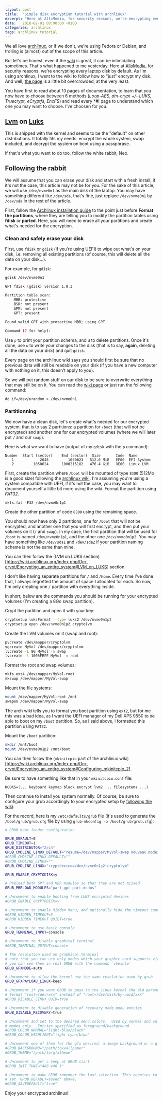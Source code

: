 ```yaml
---
layout: post
title:  "Simple disk encryption tutorial with archlinux"
excerpt: "Here at AlloMedia, for security reasons, we're encrypting every laptop disk by default. As I'm using archlinux, I went to the wiki to follow how to \"just\" encrypt my disk. And well, the page is a little bit overcrowded, at the very least. Let's clarify that a little bit."
date:   2018-02-01 08:00:00 +0100
categories: archlinux
tags: archlinux tutorial
---
```


We all love [archlinux](https://www.archlinux.org/), or if we don't, we're using Fedora or Debian, and trolling is (almost) out of the scope of this article.

But let's be honest, even if the [wiki](http://wiki.archlinux.org/) is great, it can be intimidating sometimes. That's what happened to me yesterday. Here at [AlloMedia](http://www.allo-media.net), for security reasons, we're encrypting every laptop disk by default. As I'm using archlinux, I went to the wiki to follow how to "just" encrypt my disk. And well, [the page](https://wiki.archlinux.org/index.php/Disk_encryption) is a little bit overcrowded, at the very least.

You have first to read about 10 pages of documentation, to learn that you now have to choose between 6 methods (*Loop-AES, dm-crypt +/- LUKS, Truecrypt, eCryptfs, EncFS*) and read every \*#! page to understand which one you may want to choose. I've choosen for you.

## [Lvm](https://en.wikipedia.org/wiki/Logical_Volume_Manager_(Linux)) on [Luks](https://en.wikipedia.org/wiki/Linux_Unified_Key_Setup)

This is shipped with the kernel and seems to be the "default" on other distributions. It totally fits my needs: encrypt the whole system, swap included, and decrypt the system on boot using a passphrase.

If that's what you want to do too, follow the white rabbit, Neo.

## Following the rabbit

We will assume that you can erase your disk and start with a fresh install, if it's not the case, this article may not be for you. For the sake of this article, we will use `/dev/nvme0n1` as the main disk of the laptop. You may have something different like `/dev/sda`, that's fine, just replace `/dev/nvme0n1` by `/dev/sda` in the rest of the article.

First, follow the [Archlinux installation guide](https://wiki.archlinux.org/index.php/Installation_guide) to the point just before __Format the partitions__, where they are telling you to modify the partition tables using __fdisk__ or __parted__. Here, you will need to erase all your partitions and create what's needed for the encryption.

### Clean and safely erase your disk

First, use `fdisk` or `gdisk` (if you're using UEFI) to wipe out what's on your disk, i.e. removing all existing partitions (of course, this will delete all the data on your disk…).

For example, for `gdisk`:
```bash
gdisk /dev/nvme0n1

GPT fdisk (gdisk) version 1.0.3

Partition table scan:
    MBR: protective
    BSD: not present
    APM: not present
    GPT: present

Found valid GPT with protective MBR; using GPT.

Command (? for help):
```

Use `p` to print your partition schema, and `d` to delete partitions. Once it's done, use `w` to write your changes to the disk (that is to say, __again__, deleting all the data on your disk) and quit `gdisk`.

Every page on the archlinux wiki says you should first be sure that no previous data will still be readable on your disk (if you have a new computer with nothing on it, this doesn't apply to you).

So we will put random stuff on our disk to be sure to overwrite everything that may still be on it. You can read the [wiki page](https://wiki.archlinux.org/index.php/Securely_wipe_disk#Random_data) or just run the following command:

    dd if=/dev/urandom > /dev/nvme0n1


### Partitionning

We now have a clean disk, let's create what's needed for our encrypted system, that is to say 2 partitions: a partition for `/boot` (that will not be encrypted) and another one for our encrypted volumes (where we will later put `/` and our `swap`).

Here is what we want to have (output of my `gdisk` with the `p` command):

    Number  Start (sector)    End (sector)  Size       Code  Name
       1            2048         1050623   512.0 MiB   EF00  EFI System
       2         1050624      1000215182   476.4 GiB   8E00  Linux LVM

First, create the partition where `/boot` will be mounted of type `8300` (512Mo is a good size) following the [archlinux wiki](https://wiki.archlinux.org/index.php/EFI_System_Partition#Create_the_partition). I'm assuming you're using a system compatible with UEFI, if it's not the case, you may want to document yourself a little bit more using the wiki. Format the partition using _FAT32_.

    mkfs.fat -F32 /dev/nvme0n1p1

Create the other partition of code `8E00` using the remaining space.

You should now have only 2 partitions, one for `/boot` that will not be encrypted, and another one that you will first encrypt, and then put your volumes on it (`/` and `swap`). In my case, the first partition that will be used for `/boot` is named `/dev/nvme0n1p1`, and the other one `/dev/nvme0n1p2`. You may have something like `/dev/sda1` and `/dev/sda2` if your partition naming scheme is not the same than mine.

You can then follow the (LVM on LUKS section)[https://wiki.archlinux.org/index.php/Dm-crypt/Encrypting_an_entire_system#LVM_on_LUKS] section.

I don't like having separate partitions for `/` and `/home`. Every time I've done that, I always regretted the amount of space I allocated for each. So now, I'm only creating one `/` partition with everything inside.

In short, below are the commands you should be running for your encrypted volumes (I'm creating a 8Go swap partition).

Crypt the partition and open it with your key:
```bash
cryptsetup luksFormat --type luks2 /dev/nvme0n1p2
cryptsetup open /dev/nvme0n1p2 cryptolvm
```

Create the LVM volumes on it (swap and root):
```bash
pvcreate /dev/mapper/cryptolvm
vgcreate MyVol /dev/mapper/cryptolvm
lvcreate -L 8G MyVol -n swap
lvcreate -l 100%FREE MyVol -n root
```

Format the root and swap volumes:
```bash
mkfs.ext4 /dev/mapper/MyVol-root
mkswap /dev/mapper/MyVol-swap
```

Mount the file systems:
```bash
mount /dev/mapper/MyVol-root /mnt
swapon /dev/mapper/MyVol-swap
```

The arch wiki tells you to format you boot partition using `ext2`, but for me this was a bad idea, as I want the UEFI manager of my Dell XPS 9550 to be able to boot on my `/boot` partition. So, as I said above, I formatted this partition using `FAT32`.

Mount the `/boot` partition:
```bash
mkdir /mnt/boot
mount /dev/nvme0n1p2 /mnt/boot
```

You can then follow the (`mkinitcpio` part of the archlinux wiki)[https://wiki.archlinux.org/index.php/Dm-crypt/Encrypting_an_entire_system#Configuring_mkinitcpio_2].

Be sure to have something like that in your `mkinitcpio.conf` file:

    HOOKS=(... keyboard keymap block encrypt lvm2 ... filesystems ...)

Then continue to install you system normally. Of course, be sure to configure your grub accordingly to your encrypted setup by [following the wiki](https://wiki.archlinux.org/index.php/Dm-crypt/System_configuration#Boot_loader).

For the record, here is my `/etc/defaults/grub` file (it's used to generate the `/boot/grub/grub.cfg` file by using `grub-mkconfig -o /boot/grub/grub.cfg`):

```bash
# GRUB boot loader configuration

GRUB_DEFAULT=0
GRUB_TIMEOUT=1
GRUB_DISTRIBUTOR="Arch"
GRUB_CMDLINE_LINUX_DEFAULT="resume=/dev/mapper/MyVol-swap nouveau.modeset=0 i915.preliminary_hw_support=1 acpi_backlight=vendor acpi_osi=Linux"
#GRUB_CMDLINE_LINUX_DEFAULT=""
#GRUB_CMDLINE_LINUX=""
GRUB_CMDLINE_LINUX="cryptdevice=/dev/nvme0n1p2:cryptolvm"

GRUB_ENABLE_CRYPTODISK=y

# Preload both GPT and MBR modules so that they are not missed
GRUB_PRELOAD_MODULES="part_gpt part_msdos"

# Uncomment to enable booting from LUKS encrypted devices
#GRUB_ENABLE_CRYPTODISK=y

# Uncomment to enable Hidden Menu, and optionally hide the timeout count
#GRUB_HIDDEN_TIMEOUT=5
#GRUB_HIDDEN_TIMEOUT_QUIET=true

# Uncomment to use basic console
GRUB_TERMINAL_INPUT=console

# Uncomment to disable graphical terminal
#GRUB_TERMINAL_OUTPUT=console

# The resolution used on graphical terminal
# note that you can use only modes which your graphic card supports via VBE
# you can see them in real GRUB with the command `vbeinfo'
GRUB_GFXMODE=auto

# Uncomment to allow the kernel use the same resolution used by grub
GRUB_GFXPAYLOAD_LINUX=keep

# Uncomment if you want GRUB to pass to the Linux kernel the old parameter
# format "root=/dev/xxx" instead of "root=/dev/disk/by-uuid/xxx"
#GRUB_DISABLE_LINUX_UUID=true

# Uncomment to disable generation of recovery mode menu entries
GRUB_DISABLE_RECOVERY=true

# Uncomment and set to the desired menu colors.  Used by normal and wallpaper
# modes only.  Entries specified as foreground/background.
#GRUB_COLOR_NORMAL="light-blue/black"
#GRUB_COLOR_HIGHLIGHT="light-cyan/blue"

# Uncomment one of them for the gfx desired, a image background or a gfxtheme
#GRUB_BACKGROUND="/path/to/wallpaper"
#GRUB_THEME="/path/to/gfxtheme"

# Uncomment to get a beep at GRUB start
#GRUB_INIT_TUNE="480 440 1"

# Uncomment to make GRUB remember the last selection. This requires to
# set 'GRUB_DEFAULT=saved' above.
#GRUB_SAVEDEFAULT="true"
```

Enjoy your encrypted archlinux!

